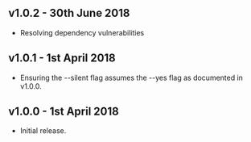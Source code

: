 ## v1.0.2 - 30th June 2018

 * Resolving dependency vulnerabilities


## v1.0.1 - 1st April 2018

 * Ensuring the --silent flag assumes the --yes flag as documented in v1.0.0.


## v1.0.0 - 1st April 2018

 * Initial release.
